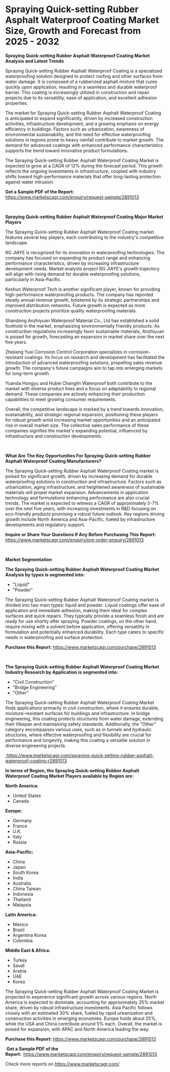 <p><h1>Spraying Quick-setting Rubber Asphalt Waterproof Coating Market Size, Growth and Forecast from 2025 - 2032</h1></p><p><strong>Spraying Quick-setting Rubber Asphalt Waterproof Coating Market Analysis and Latest Trends</strong></p>
<p><p>Spraying Quick-setting Rubber Asphalt Waterproof Coating is a specialized waterproofing solution designed to protect roofing and other surfaces from water damage. It is composed of a rubberized asphalt mixture that cures quickly upon application, resulting in a seamless and durable waterproof barrier. This coating is increasingly utilized in construction and repair projects due to its versatility, ease of application, and excellent adhesion properties.</p><p>The market for Spraying Quick-setting Rubber Asphalt Waterproof Coating is anticipated to expand significantly, driven by increased construction activities, infrastructure development, and a growing emphasis on energy efficiency in buildings. Factors such as urbanization, awareness of environmental sustainability, and the need for effective waterproofing solutions in regions prone to heavy rainfall contribute to market growth. The demand for advanced coatings with enhanced performance characteristics supports the trend toward innovative product formulations.</p><p>The Spraying Quick-setting Rubber Asphalt Waterproof Coating Market is expected to grow at a CAGR of 12% during the forecast period. This growth reflects the ongoing investments in infrastructure, coupled with industry shifts toward high-performance materials that offer long-lasting protection against water intrusion.</p></p>
<p><strong>Get a Sample PDF of the Report:&nbsp;</strong> <a href="https://www.marketscagr.com/enquiry/request-sample/2891013?utm_campaign=2634&utm_medium=2&utm_source=Github&utm_content=ia&utm_term=14032025&utm_id=spraying-quick-setting-rubber-asphalt-waterproof-coating">https://www.marketscagr.com/enquiry/request-sample/2891013</a></p>
<p>&nbsp;</p>
<p><strong>Spraying Quick-setting Rubber Asphalt Waterproof Coating Major Market Players</strong></p>
<p><p>The Spraying Quick-setting Rubber Asphalt Waterproof Coating market features several key players, each contributing to the industry's competitive landscape. </p><p>RG JIAYE is recognized for its innovation in waterproofing technologies. The company has focused on expanding its product range and enhancing performance characteristics, driven by increasing infrastructure development needs. Market analysts project RG JIAYE's growth trajectory will align with rising demand for durable waterproofing solutions, particularly in Asia-Pacific.</p><p>Keshun Waterproof Tech is another significant player, known for providing high-performance waterproofing products. The company has reported steady annual revenue growth, bolstered by its strategic partnerships and improved distribution networks. Future growth is expected as more construction projects prioritize quality waterproofing materials.</p><p>Shandong Anzhiyuan Waterproof Material Co., Ltd has established a solid foothold in the market, emphasizing environmentally friendly products. As construction regulations increasingly favor sustainable materials, Anzhiyuan is poised for growth, forecasting an expansion in market share over the next five years.</p><p>Zhejiang Yuxi Corrosion Control Corporation specializes in corrosion-resistant coatings. Its focus on research and development has facilitated the introduction of advanced waterproofing solutions, propelling sales revenue growth. The company's future campaigns aim to tap into emerging markets for long-term growth.</p><p>Yuanda Hongyu and Hubei Changlin Waterproof both contribute to the market with diverse product lines and a focus on adaptability to regional demand. These companies are actively enhancing their production capabilities to meet growing consumer requirements.</p><p>Overall, the competitive landscape is marked by a trend towards innovation, sustainability, and strategic regional expansion, positioning these players for robust growth amid increasing market opportunities and an anticipated rise in overall market size. The collective sales performance of these companies signifies the market's expanding potential, influenced by infrastructure and construction developments.</p></p>
<p>&nbsp;</p>
<p><strong>What Are The Key Opportunities For Spraying Quick-setting Rubber Asphalt Waterproof Coating Manufacturers?</strong></p>
<p><p>The Spraying Quick-setting Rubber Asphalt Waterproof Coating market is poised for significant growth, driven by increasing demand for durable waterproofing solutions in construction and infrastructure. Factors such as urbanization, aging infrastructure, and heightened awareness of sustainable materials will propel market expansion. Advancements in application technology and formulations enhancing performance are also crucial trends. The market is expected to witness a CAGR of approximately 5-7% over the next five years, with increasing investments in R&D focusing on eco-friendly products promising a robust future outlook. Key regions driving growth include North America and Asia-Pacific, fueled by infrastructure developments and regulatory support.</p></p>
<p><strong>Inquire or Share Your Questions If Any Before Purchasing This Report:</strong> <a href="https://www.marketscagr.com/enquiry/pre-order-enquiry/2891013?utm_campaign=2634&utm_medium=2&utm_source=Github&utm_content=ia&utm_term=14032025&utm_id=spraying-quick-setting-rubber-asphalt-waterproof-coating">https://www.marketscagr.com/enquiry/pre-order-enquiry/2891013</a></p>
<p>&nbsp;</p>
<p><strong>Market Segmentation</strong></p>
<p><strong>The Spraying Quick-setting Rubber Asphalt Waterproof Coating Market Analysis by types is segmented into:</strong></p>
<p><ul><li>"Liquid"</li><li>"Powder"</li></ul></p>
<p><p>The Spraying Quick-setting Rubber Asphalt Waterproof Coating market is divided into two main types: liquid and powder. Liquid coatings offer ease of application and immediate adhesion, making them ideal for complex surfaces and quick repairs. They typically provide a seamless finish and are ready for use shortly after spraying. Powder coatings, on the other hand, require mixing with a solvent before application, offering versatility in formulation and potentially enhanced durability. Each type caters to specific needs in waterproofing and surface protection.</p></p>
<p><strong>Purchase this Report:&nbsp;</strong><a href="https://www.marketscagr.com/purchase/2891013?utm_campaign=2634&utm_medium=2&utm_source=Github&utm_content=ia&utm_term=14032025&utm_id=spraying-quick-setting-rubber-asphalt-waterproof-coating">https://www.marketscagr.com/purchase/2891013</a></p>
<p>&nbsp;</p>
<p><strong>The Spraying Quick-setting Rubber Asphalt Waterproof Coating Market Industry Research by Application is segmented into:</strong></p>
<p><ul><li>"Civil Construction"</li><li>"Bridge Engineering"</li><li>"Other"</li></ul></p>
<p><p>The Spraying Quick-setting Rubber Asphalt Waterproof Coating Market finds applications primarily in civil construction, where it ensures durable, moisture-resistant surfaces for buildings and infrastructure. In bridge engineering, this coating protects structures from water damage, extending their lifespan and maintaining safety standards. Additionally, the "Other" category encompasses various uses, such as in tunnels and hydraulic structures, where effective waterproofing and flexibility are crucial for performance and longevity, making this coating a versatile solution in diverse engineering projects.</p></p>
<p><a href="https://www.marketscagr.com/spraying-quick-setting-rubber-asphalt-waterproof-coating-r2891013?utm_campaign=2634&utm_medium=2&utm_source=Github&utm_content=ia&utm_term=14032025&utm_id=spraying-quick-setting-rubber-asphalt-waterproof-coating">&nbsp;https://www.marketscagr.com/spraying-quick-setting-rubber-asphalt-waterproof-coating-r2891013</a></p>
<p><strong>In terms of Region, the Spraying Quick-setting Rubber Asphalt Waterproof Coating Market Players available by Region are:</strong></p>
<p>
    <p> <strong> North America: </strong>
        <ul>
            <li>United States</li>
            <li>Canada</li>
        </ul>
        </p> 
    <p> <strong> Europe: </strong>
        <ul>
            <li>Germany</li>
            <li>France</li>
            <li>U.K.</li>
            <li>Italy</li>
            <li>Russia</li>
        </ul>
        </p> 
    <p> <strong> Asia-Pacific: </strong>
        <ul>
            <li>China</li>
            <li>Japan</li>
            <li>South Korea</li>
            <li>India</li>
            <li>Australia</li>
            <li>China Taiwan</li>
            <li>Indonesia</li>
            <li>Thailand</li>
            <li>Malaysia</li>
        </ul>
        </p> 
    <p> <strong> Latin America: </strong>
        <ul>
            <li>Mexico</li>
            <li>Brazil</li>
            <li>Argentina Korea</li>
            <li>Colombia</li>
        </ul>
        </p> 
    <p> <strong> Middle East & Africa: </strong>
        <ul>
            <li>Turkey</li>
            <li>Saudi</li>
            <li>Arabia</li>
            <li>UAE</li>
            <li>Korea</li>
        </ul>
    </p>
    </p>
<p><p>The Spraying Quick-setting Rubber Asphalt Waterproof Coating Market is projected to experience significant growth across various regions. North America is expected to dominate, accounting for approximately 35% market share, driven by robust infrastructure investments. Asia Pacific follows closely with an estimated 30% share, fueled by rapid urbanization and construction activities in emerging economies. Europe holds about 25%, while the USA and China contribute around 5% each. Overall, the market is poised for expansion, with APAC and North America leading the way.</p></p>
<p><strong>Purchase this Report: </strong><a href="https://www.marketscagr.com/purchase/2891013?utm_campaign=2634&utm_medium=2&utm_source=Github&utm_content=ia&utm_term=14032025&utm_id=spraying-quick-setting-rubber-asphalt-waterproof-coating">https://www.marketscagr.com/purchase/2891013</a></p>
<p>&nbsp;<strong>Get a Sample PDF of the Report:&nbsp;&nbsp;</strong><a href="https://www.marketscagr.com/enquiry/request-sample/2891013?utm_campaign=2634&utm_medium=2&utm_source=Github&utm_content=ia&utm_term=14032025&utm_id=spraying-quick-setting-rubber-asphalt-waterproof-coating">https://www.marketscagr.com/enquiry/request-sample/2891013</a></p>
<p><strong></strong></p>
<p>Check more reports on <a href="https://www.marketscagr.com/?utm_campaign=2634&utm_medium=2&utm_source=Github&utm_content=ia&utm_term=14032025&utm_id=spraying-quick-setting-rubber-asphalt-waterproof-coating">https://www.marketscagr.com/</a></p>